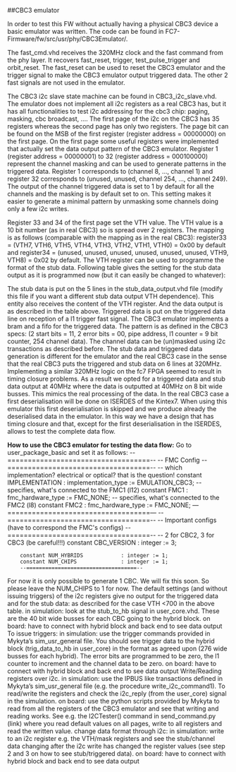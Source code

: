 ##CBC3 emulator

In order to test this FW without actually having a physical CBC3 device a basic emulator was written. The code can be found in FC7-Firmware/fw/src/usr/phy/CBC3Emulator/.

The fast_cmd.vhd receives the 320MHz clock and the fast command from the phy layer. It recovers fast_reset, trigger, test_pulse_trigger and orbit_reset. The fast_reset can be used to reset the CBC3 emulator and the trigger signal to make the CBC3 emulator output triggered data. The other 2 fast signals are not used in the emulator.

The CBC3 i2c slave state machine can be found in CBC3_i2c_slave.vhd. The emulator does not implement all i2c registers as a real CBC3 has, but it has all functionalities to test i2c addressing for the cbc3 chip: paging, masking, cbc broadcast, .… The first page of the i2c on the CBC3 has 35 registers whereas the second page has only two registers. The page bit can be found on the MSB of the first register (register address = 00000000) on the first page. On the first page some useful registers were implemented that actually set the data output pattern of the CBC3 emulator. Register 1 (register address = 00000001) to 32 (register address = 000100000) represent the channel masking and can be used to generate patterns in the triggered data. Register 1 corresponds to (channel 8, …, channel 1) and register 32 corresponds to (unused, unused, channel 254, …, channel 249). The output of the channel triggered data is set to 1 by default for all the channels and the masking is by default set to on. This setting makes it easier to generate a minimal pattern by unmasking some channels doing only a few i2c writes.

Register 33 and 34 of the first page set the VTH value. The VTH value is a 10 bit number (as in real CBC3) so is spread over 2 registers. The mapping is as follows (comparable with the mapping as in the real CBC3): register33 = (VTH7, VTH6, VTH5, VTH4, VTH3, VTH2, VTH1, VTH0) = 0x00 by default and register34 = (unused, unused, unused, unused, unused, unused, VTH9, VTH8) = 0x02 by default. The VTH register can be used to programme the format of the stub data. Following table gives the setting for the stub data output as it is programmed now (but it can easily be changed to whatever):

The stub data is put on the 5 lines in the stub_data_output.vhd file (modify this file if you want a different stub data output VTH dependence). This entity also receives the content of the VTH register. And the data output is as described in the table above.
Triggered data is put on the triggered data line on reception of a l1 trigger fast signal. The CBC3 emulator implements a bram and a fifo for the triggered data. The pattern is as defined in the CBC3 specs: (2 start bits = 11,  2 error bits = 00, pipe address, l1 counter = 9 bit counter, 254 channel data). The channel data can be (un)masked using i2c transactions as described before. 
The stub data and triggered data generation is different for the emulator and the real CBC3 case in the sense that the real CBC3 puts the triggered and stub data on 6 lines at 320MHz. Implementing a similar 320MHz logic on the fc7 FPGA seemed to result in timing closure problems. As a result we opted for a triggered data and stub data output at 40MHz where the data is outputted at 40MHz on 8 bit wide busses. This mimics the real processing of the data. In the real CBC3 case a first deserialisation will be done on ISERDES of the Kintex7. When using this emulator this first deserialisation is skipped and we produce already the deserialised data in the emulator. In this way we have a design that has timing closure and that, except for the first deserialisation in the ISERDES, allows to test the complete data flow. 

**How to use the CBC3 emulator for testing the data flow:**
Go to user_package_basic and set it as follows:
    --===================================--
        -- FMC Config
        --===================================--
        -- which implementation? electrical or optical? that is the question!
        constant IMPLEMENTATION         : implementation_type := EMULATION_CBC3;
        -- specifies, what's connected to the FMC1 (l12)
        constant FMC1                   : fmc_hardware_type := FMC_NONE;
        -- specifies, what's connected to the FMC2 (l8)
        constant FMC2                   : fmc_hardware_type := FMC_NONE;
        —===================================—
     --===================================--
        -- Important configs (have to correspond the FMC's configs)
        --===================================--
        -- 2 for CBC2, 3 for CBC3 (be careful!!!)
        constant CBC_VERSION            : integer := 3;     
    
        constant NUM_HYBRIDS            : integer := 1;
        constant NUM_CHIPS              : integer := 1;    
        --===================================--

For now it is only possible to generate 1 CBC.  We will fix this soon. So please leave the NUM_CHIPS to 1 for now.
The default settings (and without issuing triggers) of the i2c registers give no output for the triggered data and for the stub data: as described for the case VTH <700 in the above table.
in simulation: look at the stub_to_hb signal in user_core.vhd. These are the 40 bit wide busses for each CBC going to the hybrid block.
on board: have to connect with hybrid block and back end to see data output
To issue triggers:
in simulation: use the trigger commands provided in Mykyta’s sim_usr_general file. You should see trigger data to the hybrid block (trig_data_to_hb in user_core) in the format as agreed upon (276 wide busses for each hybrid). The error bits are programmed to be zero, the l1 counter to increment and the channel data to be zero.
on board: have to connect with hybrid block and back end to see data output
Write/Reading registers over i2c. 
in simulation: use the IPBUS like transactions defined in Mykyta’s sim_usr_general file (e.g. the procedure write_i2c_command1). To read/write the registers and check the i2c_reply (from the user_core) signal in the simulation.
on board: use the python scripts provided by Mykyta to read from all the registers of the CBC3 emulator and see that writing and reading works. See e.g. the I2CTester() command in send_command.py (link) where you read default values on all pages, write to all registers and read the written value.
change data format through i2c:
in simulation: write to an i2c register e.g. the VTH/mask registers and see the stub/channel data changing after the i2c write has changed the register values (see step 2 and 3 on how to see stub/triggered data).
on board: have to connect with hybrid block and back end to see data output

